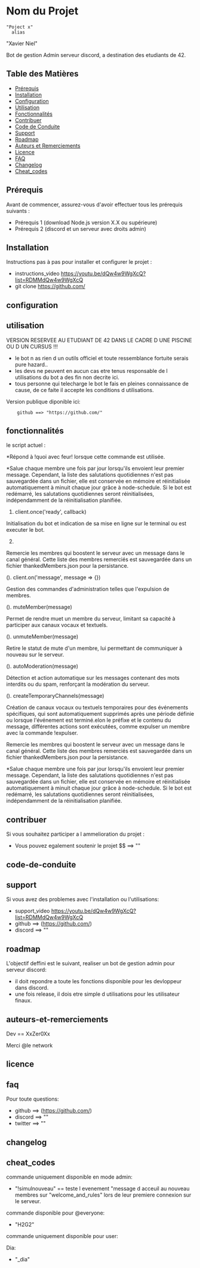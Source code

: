 # Nom du Projet

    "Poject x"
      alias
   "Xavier Niel"

Bot de gestion Admin serveur discord, a destination des etudiants de 42.

## Table des Matières

- [Prérequis](#prérequis)
- [Installation](#installation)
- [Configuration](#configuration)
- [Utilisation](#utilisation)
- [Fonctionnalités](#fonctionnalités)
- [Contribuer](#contribuer)
- [Code de Conduite](#code-de-conduite)
- [Support](#support)
- [Roadmap](#roadmap)
- [Auteurs et Remerciements](#auteurs-et-remerciements)
- [Licence](#licence)
- [FAQ](#faq)
- [Changelog](#changelog)
- [Cheat_codes](#cheat_codes)

## Prérequis

Avant de commencer, assurez-vous d'avoir effectuer tous les prérequis suivants :

- Prérequis 1 (download Node.js version X.X ou supérieure)
- Prérequis 2 (discord et un serveur avec droits admin)

## Installation

Instructions pas à pas pour installer et configurer le projet :

- instructions_video https://youtu.be/dQw4w9WgXcQ?list=RDMMdQw4w9WgXcQ
- git clone https://github.com/

## configuration

## utilisation

VERSION RESERVEE AU ETUDIANT DE 42 DANS LE CADRE D UNE PISCINE OU D UN CURSUS !!!

- le bot n as rien d un outils officiel et toute ressemblance fortuite serais pure hazard..
- les devs ne peuvent en aucun cas etre tenus responsable de l utilisations du bot a des fin non decrite ici.
- tous personne qui telecharge le bot le fais en pleines connaissance de cause, de ce faite il accepte les conditions d utilisations.

Version publique diponible ici:

        github ==> "https://github.com/"


## fonctionnalités

le script actuel :

*Répond à !quoi avec feur! lorsque cette commande est utilisée.


*Salue chaque membre une fois par jour lorsqu'ils envoient leur premier message. Cependant, la liste des salutations quotidiennes n'est pas sauvegardée dans un fichier, elle est conservée en mémoire et réinitialisée automatiquement à minuit chaque jour grâce à node-schedule. Si le bot est redémarré, les salutations quotidiennes seront réinitialisées, indépendamment de la réinitialisation planifiée.




1. client.once('ready', callback)

Initialisation du bot et indication de sa mise en ligne sur le terminal ou est executer le bot.

2. 

Remercie les membres qui boostent le serveur avec un message dans le canal général. Cette liste des membres remerciés est sauvegardée dans un fichier 
thankedMembers.json pour la persistance.

(). client.on('message', message => {})

Gestion des commandes d'administration telles que l'expulsion de membres.

(). muteMember(message)

Permet de rendre muet un membre du serveur, limitant sa capacité à participer aux canaux vocaux et textuels.

(). unmuteMember(message)

Retire le statut de mute d'un membre, lui permettant de communiquer à nouveau sur le serveur.

(). autoModeration(message)

Détection et action automatique sur les messages contenant des mots interdits ou du spam, renforçant la modération du serveur.

(). createTemporaryChannels(message)

Création de canaux vocaux ou textuels temporaires pour des événements spécifiques, qui sont automatiquement supprimés après une période définie ou lorsque l'événement est 
terminé.elon le préfixe et le contenu du message, différentes actions sont exécutées, comme expulser un membre avec la commande !expulser.

Remercie les membres qui boostent le serveur avec un message dans le canal général. Cette liste des membres remerciés est sauvegardée dans un fichier 
thankedMembers.json pour la persistance.

*Salue chaque membre une fois par jour lorsqu'ils envoient leur premier message. Cependant, la liste des salutations quotidiennes n'est pas sauvegardée dans un fichier, elle est conservée en mémoire et réinitialisée automatiquement à minuit chaque jour grâce à node-schedule. Si le bot est redémarré, les salutations quotidiennes seront réinitialisées, indépendamment de la réinitialisation planifiée.

## contribuer

Si vous souhaitez participer a l ammelioration du projet :

- Vous pouvez egalement soutenir le projet $$ ==> ""

## code-de-conduite






## support

Si vous avez des problemes avec l'installation ou l'utilisations:

- support_video https://youtu.be/dQw4w9WgXcQ?list=RDMMdQw4w9WgXcQ
- github ==> (https://github.com/)
- discord ==> ""

## roadmap

L'objectif deffini est le suivant, realiser un bot de gestion admin pour serveur discord:

- il doit repondre a toute les fonctions disponible pour les devloppeur dans discord.
- une fois release, il dois etre simple d utilisations pour les utilisateur finaux.

## auteurs-et-remerciements

Dev == XxZer0Xx

Merci @le network

## licence

## faq

Pour toute questions:

- github ==> (https://github.com/)
- discord ==> ""
- twitter ==> ""


## changelog

## cheat_codes

commande uniquement disponible en mode admin:

- "!simulnouveau" == teste l evenement "message d acceuil au nouveau membres sur "welcome_and_rules" lors de leur premiere connexion sur le serveur.

commande disponible pour @everyone:

- "H2G2"

commande uniquement disponible pour user:

Dia:

- "_dia"


